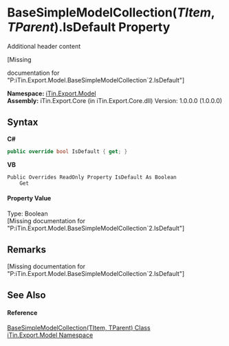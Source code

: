 # BaseSimpleModelCollection(*TItem*, *TParent*).IsDefault Property 
Additional header content 

\[Missing <summary> documentation for "P:iTin.Export.Model.BaseSimpleModelCollection`2.IsDefault"\]

**Namespace:**&nbsp;<a href="ef57ffcc-e95e-b212-5a46-9aa6f5a3511f">iTin.Export.Model</a><br />**Assembly:**&nbsp;iTin.Export.Core (in iTin.Export.Core.dll) Version: 1.0.0.0 (1.0.0.0)

## Syntax

**C#**<br />
``` C#
public override bool IsDefault { get; }
```

**VB**<br />
``` VB
Public Overrides ReadOnly Property IsDefault As Boolean
	Get
```


#### Property Value
Type: Boolean<br />\[Missing <value> documentation for "P:iTin.Export.Model.BaseSimpleModelCollection`2.IsDefault"\]

## Remarks
\[Missing <remarks> documentation for "P:iTin.Export.Model.BaseSimpleModelCollection`2.IsDefault"\]

## See Also


#### Reference
<a href="b4adb97a-faa8-dcba-4b06-9f20cda532a6">BaseSimpleModelCollection(TItem, TParent) Class</a><br /><a href="ef57ffcc-e95e-b212-5a46-9aa6f5a3511f">iTin.Export.Model Namespace</a><br />